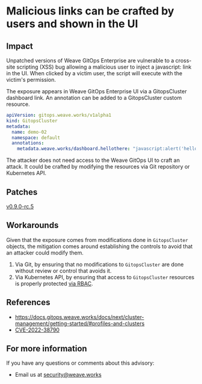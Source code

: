 
# Malicious links can be crafted by users and shown in the UI

## Impact
Unpatched versions of Weave GitOps Enterprise are vulnerable to a cross-site scripting (XSS) bug allowing a malicious user to inject a javascript: link in the UI. When clicked by a victim user, the script will execute with the victim's permission.

The exposure appears in Weave GitOps Enterprise UI via a GitopsCluster dashboard link. An annotation can be added to a GitopsCluster custom resource.

```yaml
apiVersion: gitops.weave.works/v1alpha1
kind: GitopsCluster
metadata:
  name: demo-02
  namespace: default
  annotations:
    metadata.weave.works/dashboard.hellothere: "javascript:alert('hello there ' + window.localStorage.getItem('name'));"
```

The attacker does not need access to the Weave GitOps UI to craft an attack. It could be crafted by modifying the resources via 
Git repository or Kubernetes API.  

## Patches

[v0.9.0-rc.5](https://github.com/weaveworks/weave-gitops-enterprise/releases/tag/v0.9.0-rc.5)

## Workarounds

Given that the exposure comes from modifications done in `GitopsCluster` objects, the mitigation comes around establishing the controls to avoid that an attacker could modify them.

1.  Via Git, by ensuring that no modifications to `GitopsCluster` are done without review or control that avoids it.
2. Via Kubernetes API, by ensuring that access to `GitopsCluster` resources is properly protected [via RBAC](https://docs.gitops.weave.works/docs/next/configuration/recommended-rbac-configuration/).

## References

- https://docs.gitops.weave.works/docs/next/cluster-management/getting-started/#profiles-and-clusters
- [CVE-2022-38790](https://cve.mitre.org/cgi-bin/cvename.cgi?name=CVE-2022-38790)

## For more information

If you have any questions or comments about this advisory:
* Email us at [security@weave.works](mailto:security@weave.works)